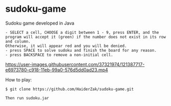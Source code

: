 # sudoku-game
Sudoku game developed in Java

``` 
- SELECT a cell, CHOOSE a digit between 1 - 9, press ENTER, and the program will accept it (green) if the number does not exist in its row and column. 
Otherwise, it will appear red and you will be denied. 
- press SPACE to solve sudoku and finish the board for any reason.
- press BACKSPACE to remove a non-initial cell.
```

https://user-images.githubusercontent.com/37321974/121387717-e6973780-c918-11eb-99a0-576d5dd0ad23.mp4

How to play:

```
$ git clone https://github.com/HaiderZak/sudoku-game.git

Then run sudoku.jar
```
